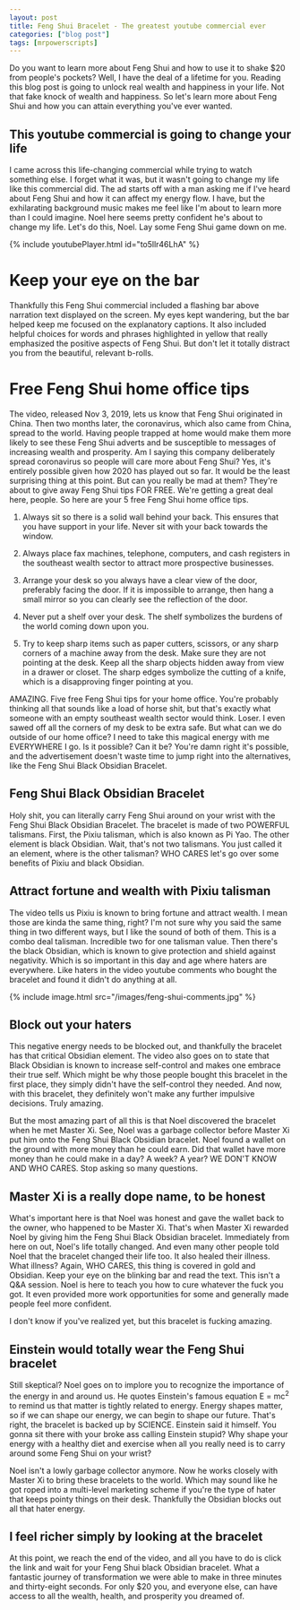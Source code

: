 ```yaml
---
layout: post
title: Feng Shui Bracelet - The greatest youtube commercial ever
categories: ["blog post"]
tags: [mrpowerscripts]
---
```


Do you want to learn more about Feng Shui and how to use it to shake $20 from people's pockets? Well, I have the deal of a lifetime for you. Reading this blog post is going to unlock real wealth and happiness in your life. Not that fake knock of wealth and happiness. So let's learn more about Feng Shui and how you can attain everything you've ever wanted.

## This youtube commercial is going to change your life

I came across this life-changing commercial while trying to watch something else. I forget what it was, but it wasn't going to change my life like this commercial did. The ad starts off with a man asking me if I've heard about Feng Shui and how it can affect my energy flow. I have, but the exhilarating background music makes me feel like I'm about to learn more than I could imagine. Noel here seems pretty confident he's about to change my life. Let's do this, Noel. Lay some Feng Shui game down on me.

{% include youtubePlayer.html id="to5llr46LhA" %}

# Keep your eye on the bar

Thankfully this Feng Shui commercial included a flashing bar above narration text displayed on the screen. My eyes kept wandering, but the bar helped keep me focused on the explanatory captions. It also included helpful choices for words and phrases highlighted in yellow that really emphasized the positive aspects of Feng Shui. But don't let it totally distract you from the beautiful, relevant b-rolls.

# Free Feng Shui home office tips

The video, released Nov 3, 2019, lets us know that Feng Shui originated in China. Then two months later, the coronavirus, which also came from China, spread to the world. Having people trapped at home would make them more likely to see these Feng Shui adverts and be susceptible to messages of increasing wealth and prosperity. Am I saying this company deliberately spread coronavirus so people will care more about Feng Shui? Yes, it's entirely possible given how 2020 has played out so far. It would be the least surprising thing at this point. But can you really be mad at them? They're about to give away Feng Shui tips FOR FREE. We're getting a great deal here, people. So here are your 5 free Feng Shui home office tips.

1. Always sit so there is a solid wall behind your back. This ensures that you have support in your life. Never sit with your back towards the window.

1. Always place fax machines, telephone, computers, and cash registers in the southeast wealth sector to attract more prospective businesses.

1. Arrange your desk so you always have a clear view of the door, preferably facing the door. If it is impossible to arrange, then hang a small mirror so you can clearly see the reflection of the door.

1. Never put a shelf over your desk. The shelf symbolizes the burdens of the world coming down upon you.

1. Try to keep sharp items such as paper cutters, scissors, or any sharp corners of a machine away from the desk. Make sure they are not pointing at the desk. Keep all the sharp objects hidden away from view in a drawer or closet. The sharp edges symbolize the cutting of a knife, which is a disapproving finger pointing at you.

AMAZING. Five free Feng Shui tips for your home office. You're probably thinking all that sounds like a load of horse shit, but that's exactly what someone with an empty southeast wealth sector would think. Loser. I even sawed off all the corners of my desk to be extra safe. But what can we do outside of our home office? I need to take this magical energy with me EVERYWHERE I go. Is it possible? Can it be? You're damn right it's possible, and the advertisement doesn't waste time to jump right into the alternatives, like the Feng Shui Black Obsidian Bracelet.

## Feng Shui Black Obsidian Bracelet

Holy shit, you can literally carry Feng Shui around on your wrist with the Feng Shui Black Obsidian Bracelet. The bracelet is made of two POWERFUL talismans. First, the Pixiu talisman, which is also known as Pi Yao. The other element is black Obsidian. Wait, that's not two talismans. You just called it an element, where is the other talisman? WHO CARES let's go over some benefits of Pixiu and black Obsidian.

## Attract fortune and wealth with Pixiu talisman

The video tells us Pixiu is known to bring fortune and attract wealth. I mean those are kinda the same thing, right? I'm not sure why you said the same thing in two different ways, but I like the sound of both of them. This is a combo deal talisman. Incredible two for one talisman value. Then there's the black Obsidian, which is known to give protection and shield against negativity. Which is so important in this day and age where haters are everywhere. Like haters in the video youtube comments who bought the bracelet and found it didn't do anything at all.

{% include image.html src="/images/feng-shui-comments.jpg" %}

## Block out your haters

This negative energy needs to be blocked out, and thankfully the bracelet has that critical Obsidian element. The video also goes on to state that Black Obsidian is known to increase self-control and makes one embrace their true self. Which might be why those people bought this bracelet in the first place, they simply didn't have the self-control they needed. And now, with this bracelet, they definitely won't make any further impulsive decisions. Truly amazing.

But the most amazing part of all this is that Noel discovered the bracelet when he met Master Xi. See, Noel was a garbage collector before Master Xi put him onto the Feng Shui Black Obsidian bracelet. Noel found a wallet on the ground with more money than he could earn. Did that wallet have more money than he could make in a day? A week? A year? WE DON'T KNOW AND WHO CARES. Stop asking so many questions. 

## Master Xi is a really dope name, to be honest

What's important here is that Noel was honest and gave the wallet back to the owner, who happened to be Master Xi. That's when Master Xi rewarded Noel by giving him the Feng Shui Black Obsidian bracelet. Immediately from here on out, Noel's life totally changed. And even many other people told Noel that the bracelet changed their life too. It also healed their illness. What illness? Again, WHO CARES, this thing is covered in gold and Obsidian. Keep your eye on the blinking bar and read the text. This isn't a Q&A session. Noel is here to teach you how to cure whatever the fuck you got. It even provided more work opportunities for some and generally made people feel more confident. 

I don't know if you've realized yet, but this bracelet is fucking amazing.

## Einstein would totally wear the Feng Shui bracelet

Still skeptical? Noel goes on to implore you to recognize the importance of the energy in and around us. He quotes Einstein's famous equation E = mc<sup>2</sup> to remind us that matter is tightly related to energy. Energy shapes matter, so if we can shape our energy, we can begin to shape our future. That's right, the bracelet is backed up by SCIENCE. Einstein said it himself. You gonna sit there with your broke ass calling Einstein stupid? Why shape your energy with a healthy diet and exercise when all you really need is to carry around some Feng Shui on your wrist? 

Noel isn't a lowly garbage collector anymore. Now he works closely with Master Xi to bring these bracelets to the world. Which may sound like he got roped into a multi-level marketing scheme if you're the type of hater that keeps pointy things on their desk. Thankfully the Obsidian blocks out all that hater energy.

## I feel richer simply by looking at the bracelet

At this point, we reach the end of the video, and all you have to do is click the link and wait for your Feng Shui black Obsidian bracelet. What a fantastic journey of transformation we were able to make in three minutes and thirty-eight seconds. For only $20 you, and everyone else, can have access to all the wealth, health, and prosperity you dreamed of.
